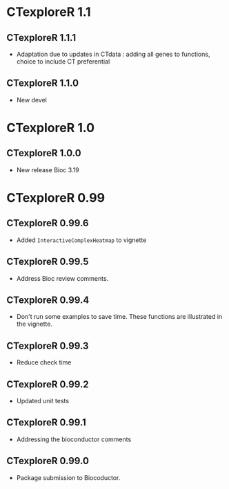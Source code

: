 # CTexploreR 1.1

## CTexploreR 1.1.1

- Adaptation due to updates in CTdata : adding all genes to functions, choice
to include CT preferential

## CTexploreR 1.1.0

- New devel

# CTexploreR 1.0

## CTexploreR 1.0.0

- New release Bioc 3.19

# CTexploreR 0.99

## CTexploreR 0.99.6

- Added `InteractiveComplexHeatmap` to vignette

## CTexploreR 0.99.5

- Address Bioc review comments.

## CTexploreR 0.99.4

- Don't run some examples to save time. These functions are
  illustrated in the vignette.

## CTexploreR 0.99.3

- Reduce check time

## CTexploreR 0.99.2

- Updated unit tests

## CTexploreR 0.99.1

- Addressing the bioconductor comments

## CTexploreR 0.99.0

- Package submission to Biocoductor.
